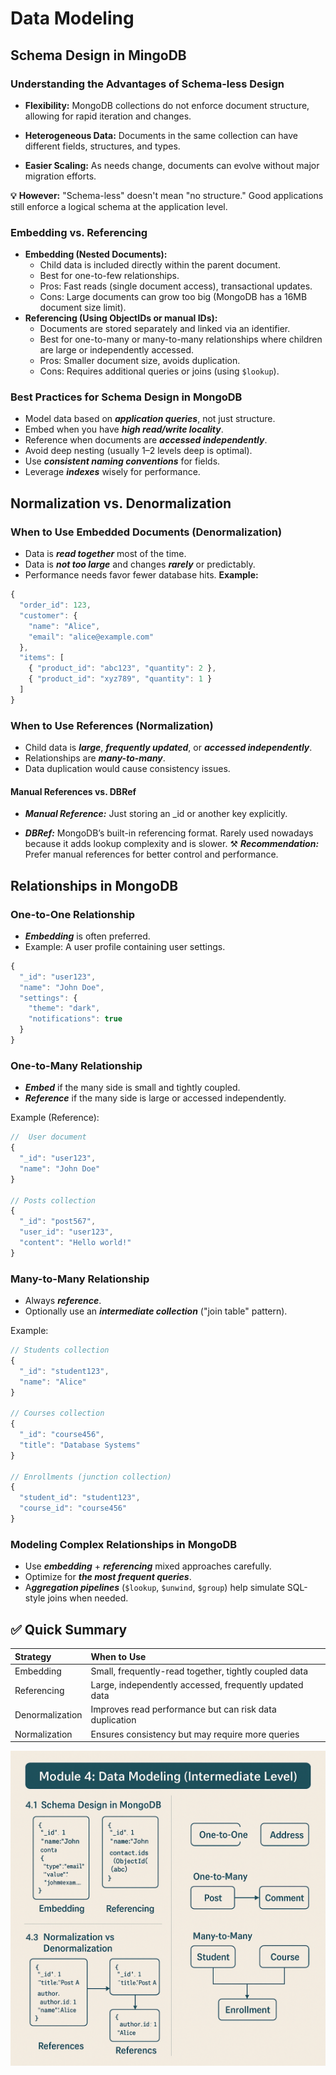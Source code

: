 # Data Modeling

## Schema Design in MingoDB

### Understanding the Advantages of Schema-less Design

- **Flexibility:** MongoDB collections do not enforce document structure, allowing for rapid iteration and changes.

- **Heterogeneous Data:** Documents in the same collection can have different fields, structures, and types.

- **Easier Scaling:** As needs change, documents can evolve without major migration efforts.

**:bulb:** **However:** "Schema-less" doesn't mean "no structure." Good applications still enforce a logical schema at the application level.

### Embedding vs. Referencing

- **Embedding (Nested Documents):**
  - Child data is included directly within the parent document.
  - Best for one-to-few relationships.
  - Pros: Fast reads (single document access), transactional updates.
  - Cons: Large documents can grow too big (MongoDB
  has a 16MB document size limit).
- **Referencing (Using ObjectIDs or manual IDs):**
  - Documents are stored separately and linked via an identifier.
  - Best for one-to-many or many-to-many relationships where children are large or independently accessed.
  - Pros: Smaller document size, avoids duplication.
  - Cons: Requires additional queries or joins (using `$lookup`).

### Best Practices for Schema Design in MongoDB

- Model data based on ***application queries***, not just structure.
- Embed when you have ***high read/write locality***.
- Reference when documents are ***accessed independently***.
- Avoid deep nesting (usually 1–2 levels deep is optimal).
- Use ***consistent naming conventions*** for fields.
- Leverage ***indexes*** wisely for performance.

## Normalization vs. Denormalization

### When to Use Embedded Documents (Denormalization)

- Data is ***read together*** most of the time.
- Data is ***not too large*** and changes ***rarely*** or predictably.
- Performance needs favor fewer database hits.
**Example:**

```javascript
{
  "order_id": 123,
  "customer": {
    "name": "Alice",
    "email": "alice@example.com"
  },
  "items": [
    { "product_id": "abc123", "quantity": 2 },
    { "product_id": "xyz789", "quantity": 1 }
  ]
}
```

### When to Use References (Normalization)

- Child data is ***large***, ***frequently updated***, or ***accessed independently***.
- Relationships are ***many-to-many***.
- Data duplication would cause consistency issues.

#### Manual References vs. DBRef

- ***Manual Reference:*** Just storing an _id or another key explicitly.

- ***DBRef:*** MongoDB’s built-in referencing format. Rarely used nowadays because it adds lookup complexity and is slower.
:hammer_and_pick: ***Recommendation:*** Prefer manual references for better control and performance.

## Relationships in MongoDB

### One-to-One Relationship

- ***Embedding*** is often preferred.
- Example: A user profile containing user settings.

```javascript
{
  "_id": "user123",
  "name": "John Doe",
  "settings": {
    "theme": "dark",
    "notifications": true
  }
}
```

### One-to-Many Relationship

- ***Embed*** if the many side is small and tightly coupled.
- ***Reference*** if the many side is large or accessed independently.

Example (Reference):

```javascript
//  User document
{
  "_id": "user123",
  "name": "John Doe"
}

// Posts collection
{
  "_id": "post567",
  "user_id": "user123",
  "content": "Hello world!"
}
```

### Many-to-Many Relationship

- Always ***reference***.
- Optionally use an ***intermediate collection*** ("join table" pattern).

Example:

```javascript
// Students collection
{
  "_id": "student123",
  "name": "Alice"
}

// Courses collection
{
  "_id": "course456",
  "title": "Database Systems"
}

// Enrollments (junction collection)
{
  "student_id": "student123",
  "course_id": "course456"
}
```

### Modeling Complex Relationships in MongoDB

- Use ***embedding*** + ***referencing*** mixed approaches carefully.
- Optimize for ***the most frequent queries***.
- A***ggregation pipelines*** (`$lookup`, `$unwind`, `$group`) help simulate SQL-style joins when needed.

## :white_check_mark: Quick Summary

| Strategy | When to Use |
|:---|:---|
| Embedding | Small, frequently-read together, tightly coupled data |
| Referencing | Large, independently accessed, frequently updated data |
| Denormalization | Improves read performance but can risk data duplication |
| Normalization | Ensures consistency but may require more queries |

![alt text](image-1.png)